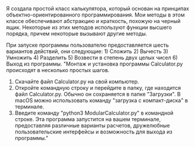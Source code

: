 Я создала простой класс калькулятора, который основан на принципах объектно-ориентированного программирования. Мои методы в этом классе обеспечивают абстракцию и краткость, похожую на черный ящик. Некоторые из этих методов используют функции высшего порядка, причем некоторые вызывают другие методы.

При запуске программы пользователю предоставляется шесть вариантов действий, они следующие: 1) Сложить 2) Вычесть 3) Умножить 4) Разделить 5) Возвести в степень двух целых чисел 6) Выход из программы.
"Монтаж и установка программы Calculator.py происходят в несколько простых шагов.

1. Скачайте файл Calculator.py на свой компьютер.
2. Откройте командную строку и перейдите в папку, где находится файл Calculator.py. Обычно он сохраняется в папке "Загрузки". В macOS можно использовать команду "загрузка с компакт-диска" в терминале.
3. Введите команду "python3 ModularCalculator.py" в командной строке. Эта программа запустится на вашем терминале, предоставляя различные варианты расчетов, дружелюбные пользовательские интерфейсы и возможность для выхода из программы."
